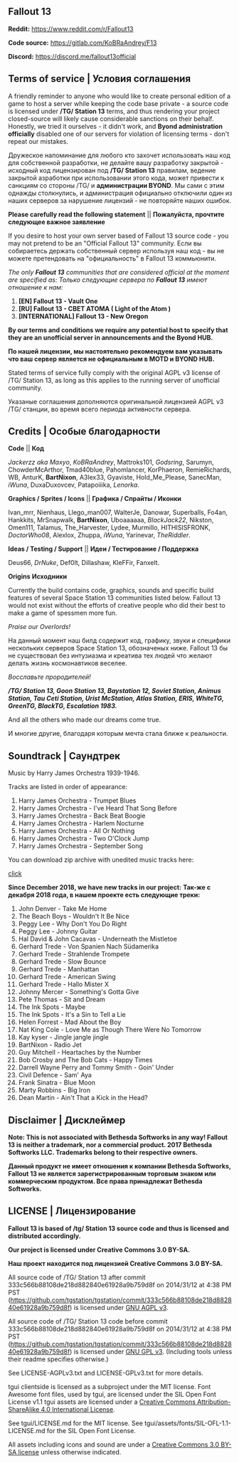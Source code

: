 ## Fallout 13

**Reddit:** https://www.reddit.com/r/Fallout13

**Code source:** https://gitlab.com/KoBRaAndrey/F13

**Discord:**  https://discord.me/fallout13official

## Terms of service | Условия соглашения

A friendly reminder to anyone who would like to create personal edition of a game to host a server while keeping the code base private - a source code is licensed under **/TG/ Station 13** terms, and thus rendering your project closed-source will likely cause considerable sanctions on their behalf. Honestly, we tried it ourselves - it didn't work, and **Byond administration officially** disabled one of our servers for violation of licensing terms - don't repeat our mistakes.

Дружеское напоминание для любого кто захочет использовать наш код для собственной разработки, не делайте вашу разработку закрытой - исходный код лицензирован под **/TG/ Station 13** правилам, ведение закрытой азработки при использовании этого кода, может привести к санкциям со стороны /TG/ и **администрации BYOND**. Мы сами с этим однажды столкнулись, и администрация официально отключили один из наших серверов за нарушение лицензий - не повторяйте наших ошибок.

**Please carefully read the following statement** || **Пожалуйста, прочтите следующее важное заявление**

If you desire to host your own server based of Fallout 13 source code - you may not pretend to be an "Official Fallout 13" community.
Если вы собираетесь держать собственный сервер используя наш код - вы не можете претендовать на "официальность" в Fallout 13 коммьюнити.

*The only **Fallout 13** communities that are considered official at the moment are specified as:*
*Только следующие сервера по **Fallout 13** имеют отношение к нам:*
1. **[EN] Fallout 13 - Vault One**
2. **[RU] Fallout 13 - CBET ATOMA ( Light of the Atom )**
3. **[INTERNATIONAL] Fallout 13 - New Oregon**

**By our terms and conditions we require any potential host to specify that they are an unofficial server in announcements and the Byond HUB.**

**По нашей лицензии, мы настоятельно рекомендуем вам указывать что ваш сервер является не официальным в MOTD и BYOND HUB.**

Stated terms of service fully comply with the original AGPL v3 license of /TG/ Station 13, as long as this applies to the running server of unofficial community.

Указаные соглашения дополняются оригинальной лицензией AGPL v3 /TG/ станции, во время всего периода активности сервера.

## Credits | Особые благодарности

**Code** || **Код**

*Jackerzz aka Maxyo*, *KoBRaAndrey*, Mattroks101, *Godsring*, Sarumyn, ChowderMcArthor, Tmad40blue, Pahomlancer, KorPhaeron, RemieRichards, WB, AnturK, **BartNixon**, A3lex33, Gyaviste, Hold_Me_Please, SanecMan, *iWuna*, DuxaDuxovcev, Patapoiiika, *Lenorka*.

**Graphics / Sprites / Icons** || **Графика / Спрайты / Иконки**

Ivan_mrr, Nienhaus, Llego_man007, WalterJe, Danowar, Superballs, Fo4an, Hankkits, MrSnapwalk, **BartNixon**, Uboaaaaaa, *BlackJack22*, Nikston, Omen111, Talamus, The_Harvester, Lydee, Murmillo, HITHISISFRONK, *DoctorWho08*, Alexlox, Zhuppa, *iWuna*, Yarinevar, *TheRiddler*.

**Ideas / Testing / Support** || **Идеи / Тестирование / Поддержка**

Deus66, *DrNuke*, Def0lt, Dillashaw, KleFFir, Fanxelt.

**Origins**  **Исходники**

Currently the build contains code, graphics, sounds and specific build features of several Space Station 13 communities listed below.
Fallout 13 would not exist without the efforts of creative people who did their best to make a game of spessmen more fun.

_Praise our Overlords!_

На данный момент наш билд содержит код, графику, звуки и специфики нескольких серверов Space Station 13, обозначеных ниже.
Fallout 13 бы не существовал без интузиазма и креатива тех людей что желают делать жизнь космонавтиков веселее.

_Восславьте прородителей!_

**_/TG/ Station 13, Goon Station 13, Baystation 12, Soviet Station, Animus Station, Tau Ceti Station, Urist McStation, Atlas Station, ERIS, WhiteTG, GreenTG, BlackTG, Escalation 1983._**

And all the others who made our dreams come true.

И многие другие, благодаря которым мечта стала ближе к реальности.

## Soundtrack | Саундтрек

Music by Harry James Orchestra 1939-1946.

Tracks are listed in order of appearance:

1. Harry James Orchestra - Trumpet Blues
2. Harry James Orchestra - I've Heard That Song Before
3. Harry James Orchestra - Back Beat Boogie
4. Harry James Orchestra - Harlem Nocturne
5. Harry James Orchestra - All Or Nothing
6. Harry James Orchestra - Two O'Clock Jump
7. Harry James Orchestra - September Song

You can download zip archive with unedited music tracks here:

[click](http://www.mediafire.com/download/fdlmc67zwwyw26d/Fallout13OST.zip)

**Since December 2018, we have new tracks in our project:**
**Так-же с декабря 2018 года, в нашем проекте есть следующие треки:**

1. John Denver - Take Me Home
2. The Beach Boys - Wouldn't It Be Nice
3. Peggy Lee - Why Don't You Do Right
4. Peggy Lee - Johnny Guitar
5. Hal David & John Cacavas - Underneath the Mistletoe
6. Gerhard Trede - Von Spanien Nach Südamerika
7. Gerhard Trede - Strahlende Trompete
8. Gerhard Trede - Slow Bounce
9. Gerhard Trede - Manhattan
10. Gerhard Trede - American Swing
11. Gerhard Trede - Hallo Mister X
12. Johnny Mercer - Something's Gotta Give
13. Pete Thomas - Sit and Dream
14. The Ink Spots - Maybe
15. The Ink Spots - It's a Sin to Tell a Lie
16. Helen Forrest - Mad About the Boy
17. Nat King Cole - Love Me as Though There Were No Tomorrow
18. Kay kyser - Jingle jangle jingle
19. BartNixon - Radio Jet
20. Guy Mitchell - Heartaches by the Number
21. Bob Crosby and The Bob Cats - Happy Times
22. Darrell Wayne Perry and Tommy Smith - Goin' Under
23. Civil Defence - Sam' Aya
24. Frank Sinatra - Blue Moon
25. Marty Robbins - Big Iron
26. Dean Martin - Ain't That a Kick in the Head?

## Disclaimer | Дисклеймер

**Note: This is not associated with Bethesda Softworks in any way! Fallout 13 is neither a trademark, nor a commercial product.
2017 Bethesda Softworks LLC. Trademarks belong to their respective owners.**

**Данный продукт не имеет отношения к компании Bethesda Softworks, Fallout 13 не является зарегистрированным торговым знаком или коммерческим продуктом. Все права принадлежат Bethesda Softworks.**

## LICENSE | Лицензирование

**Fallout 13 is based of /tg/ Station 13 source code and thus is licensed and distributed accordingly.**

**Our project is licensed under Creative Commons 3.0 BY-SA.**

**Наш проект находится под лицензией Creative Commons 3.0 BY-SA.**

All source code of /TG/ Station 13 after commit 333c566b88108de218d882840e61928a9b759d8f on 2014/31/12 at 4:38 PM PST (https://github.com/tgstation/tgstation/commit/333c566b88108de218d882840e61928a9b759d8f) is licensed under [GNU AGPL v3](http://www.gnu.org/licenses/agpl-3.0.html).

All source code of /TG/ Station 13 code before commit 333c566b88108de218d882840e61928a9b759d8f on 2014/31/12 at 4:38 PM PST (https://github.com/tgstation/tgstation/commit/333c566b88108de218d882840e61928a9b759d8f) is licensed under [GNU GPL v3](https://www.gnu.org/licenses/gpl-3.0.html).
(Including tools unless their readme specifies otherwise.)

See LICENSE-AGPLv3.txt and LICENSE-GPLv3.txt for more details.

tgui clientside is licensed as a subproject under the MIT license.
Font Awesome font files, used by tgui, are licensed under the SIL Open Font License v1.1
tgui assets are licensed under a [Creative Commons Attribution-ShareAlike 4.0 International License](http://creativecommons.org/licenses/by-sa/4.0/).

See tgui/LICENSE.md for the MIT license.
See tgui/assets/fonts/SIL-OFL-1.1-LICENSE.md for the SIL Open Font License.

All assets including icons and sound are under a [Creative Commons 3.0 BY-SA license](http://creativecommons.org/licenses/by-sa/3.0/) unless otherwise indicated.
